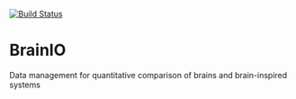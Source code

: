 [![Build Status](https://travis-ci.com/brain-score/brainio.svg?branch=main)](https://travis-ci.com/brain-score/brainio)

# BrainIO 

Data management for quantitative comparison of brains and brain-inspired systems

